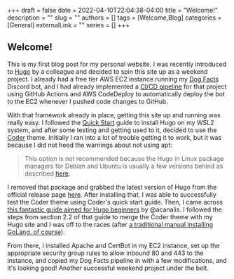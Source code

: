 +++ 
draft = false
date = 2022-04-10T22:04:38-04:00
title = "Welcome!"
description = ""
slug = ""
authors = []
tags = [Welcome,Blog]
categories = [General]
externalLink = ""
series = []
+++

## Welcome!

This is my first blog post for my personal website. I was recently introduced to [Hugo](https://gohugo.io/) by a colleague and decided to spin this site up as a weekend project. I already had a free tier AWS EC2 instance running my [Dog Facts](https://github.com/phill-holbrook/dog-facts) Discord bot, and I had already implemented a [CI/CD pipeline](https://github.com/phill-holbrook/dog-facts/blob/master/.github/workflows/main.yml) for that project using GitHub Actions and AWS CodeDeploy to automatically deploy the bot to the EC2 whenever I pushed code changes to GitHub.

With that framework already in place, getting this site up and running was really easy. I followed the [Quick Start](https://gohugo.io/getting-started/quick-start/) guide to install Hugo on my WSL2 system, and after some testing and getting used to it, decided to use the [Coder](https://github.com/luizdepra/hugo-coder) theme. Initially I ran into a lot of trouble getting it to work, but it was because I did not heed the warnings about not using apt:

>This option is not recommended because the Hugo in Linux package managers for Debian and Ubuntu is usually a few versions behind as described [here](https://github.com/gcushen/hugo-academic/issues/703).

I removed that package and grabbed the latest version of Hugo from the official release page [here](https://github.com/gohugoio/hugo/releases). After installing that, I was able to successfully test the Coder theme using Coder's quick start guide. Then, I came across [this fantastic guide aimed for Hugo beginners](https://acanalis.github.io/post/concepts-of-hugo/) by @acanalis. I followed the steps from section 2.2 of that guide to merge the Coder theme with my Hugo site and I was off to the races (after [a traditional manual installing GoLang, of course](https://go.dev/doc/install)).

From there, I installed Apache and CertBot in my EC2 instance, set up the appropriate security group rules to allow inbound 80 and 443 to the instance, and copied my Dog Facts pipeline in with a few modifications, and it's looking good! Another successful weekend project under the belt. 
